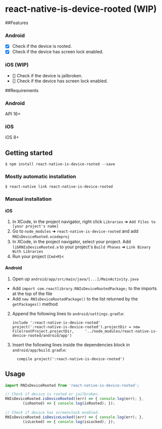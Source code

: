 
# react-native-is-device-rooted (WIP)

##Features
### Android
- [x] Check if the device is rooted.
- [x] Check if the device has screen lock enabled.
### iOS (WIP)
- [] Check if the device is jailbroken. 
- [] Check if the device has screen lock enabled.

##Requirements
### Android
API 16+
### iOS
iOS 8+


## Getting started

`$ npm install react-native-is-device-rooted --save`

### Mostly automatic installation

`$ react-native link react-native-is-device-rooted`

### Manual installation


#### iOS

1. In XCode, in the project navigator, right click `Libraries` ➜ `Add Files to [your project's name]`
2. Go to `node_modules` ➜ `react-native-is-device-rooted` and add `RNIsDeviceRooted.xcodeproj`
3. In XCode, in the project navigator, select your project. Add `libRNIsDeviceRooted.a` to your project's `Build Phases` ➜ `Link Binary With Libraries`
4. Run your project (`Cmd+R`)<

#### Android

1. Open up `android/app/src/main/java/[...]/MainActivity.java`
  - Add `import com.reactlibrary.RNIsDeviceRootedPackage;` to the imports at the top of the file
  - Add `new RNIsDeviceRootedPackage()` to the list returned by the `getPackages()` method
2. Append the following lines to `android/settings.gradle`:
  	```
  	include ':react-native-is-device-rooted'
  	project(':react-native-is-device-rooted').projectDir = new File(rootProject.projectDir, 	'../node_modules/react-native-is-device-rooted/android/app')
  	```
3. Insert the following lines inside the dependencies block in `android/app/build.gradle`:
  	```
      compile project(':react-native-is-device-rooted')
  	```

## Usage
```javascript
import RNIsDeviceRooted from 'react-native-is-device-rooted';

// Check if device is rooted or jailbroken.
RNIsDeviceRooted.isDeviceRooted((err) => { console.log(err); },
		(isRooted) => { console.log(isRooted); });
		
// Check if device has screenslock enabled.
RNIsDeviceRooted.isDeviceLocked((err) => { console.log(err); },
		(isLocked) => { console.log(isLocked); });
```
  